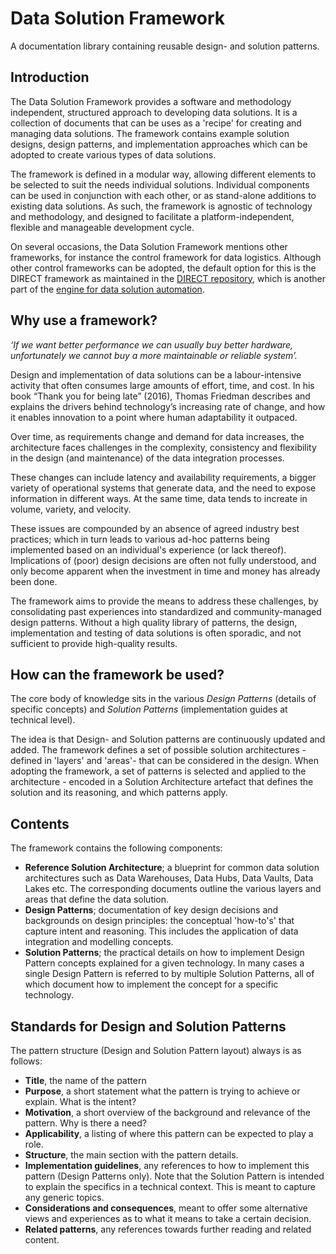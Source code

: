 # Data Solution Framework

A documentation library containing reusable design- and solution patterns.

## Introduction

The Data Solution Framework provides a software and methodology independent, structured approach to developing data solutions. It is a collection of documents that can be uses as a 'recipe' for creating and managing data solutions. The framework contains example solution designs, design patterns, and implementation approaches which can be adopted to create various types of data solutions.

The framework is defined in a modular way, allowing different elements to be selected to suit the needs individual solutions. Individual components can be used in conjunction with each other, or as stand-alone additions to existing data solutions. As such, the framework is agnostic of technology and methodology, and designed to facilitate a platform-independent, flexible and manageable development cycle.

On several occasions, the Data Solution Framework mentions other frameworks, for instance the control framework for data logistics. Although other control frameworks can be adopted, the default option for this is the DIRECT framework as maintained in the [DIRECT repository](https://github.com/data-solution-automation-engine/DIRECT), which is another part of the [engine for data solution automation](https://github.com/data-solution-automation-engine).

## Why use a framework?

*‘If we want better performance we can usually buy better hardware, unfortunately we cannot buy a more maintainable or reliable system’.*

Design and implementation of data solutions can be a labour-intensive activity that often consumes large amounts of effort, time, and cost. In his book “Thank you for being late” (2016), Thomas Friedman describes and explains the drivers behind technology’s increasing rate of change, and how it enables innovation to a point where human adaptability it outpaced.

Over time, as requirements change and demand for data increases, the architecture faces challenges in the complexity, consistency and flexibility in the design (and maintenance) of the data integration processes.

These changes can include latency and availability requirements, a bigger variety of operational systems that generate data, and the need to expose information in different ways. At the same time, data tends to increate in volume, variety, and velocity.

These issues are compounded by an absence of agreed industry best practices; which in turn leads to various ad-hoc patterns being implemented based on an individual's experience (or lack thereof). Implications of (poor) design decisions are often not fully understood, and only become apparent when the investment in time and money has already been done.

The framework aims to provide the means to address these challenges, by consolidating past experiences into standardized and community-managed design patterns. Without a high quality library of patterns, the design, implementation and testing of data solutions is often sporadic, and not sufficient to provide high-quality results.

## How can the framework be used?

The core body of knowledge sits in the various *Design Patterns* (details of specific concepts) and *Solution Patterns* (implementation guides at technical level).

The idea is that Design- and Solution patterns are continuously updated and added. The framework defines a set of possible solution architectures -defined in 'layers' and 'areas'- that can be considered in the design. When adopting the framework, a set of patterns is selected and applied to the architecture - encoded in a Solution Architecture artefact that defines the solution and its reasoning, and which patterns apply.

## Contents

The framework contains the following components:

* **Reference Solution Architecture**; a blueprint for common data solution architectures such as Data Warehouses, Data Hubs, Data Vaults, Data Lakes etc. The corresponding documents outline the various layers and areas that define the data solution.
* **Design Patterns**; documentation of key design decisions and backgrounds on design principles: the conceptual 'how-to's' that capture intent and reasoning. This includes the application of data integration and modelling concepts.
* **Solution Patterns**; the practical details on how to implement Design Pattern concepts explained for a given technology. In many cases a single Design Pattern is referred to by multiple Solution Patterns, all of which document how to implement the concept for a specific technology.

## Standards for Design and Solution Patterns

The pattern structure (Design and Solution Pattern layout) always is as follows:

* **Title**, the name of the pattern
* **Purpose**, a short statement what the pattern is trying to achieve or explain. What is the intent?
* **Motivation**, a short overview of the background and relevance of the pattern. Why is there a need?
* **Applicability**, a listing of where this pattern can be expected to play a role.
* **Structure**, the main section with the pattern details.
* **Implementation guidelines**, any references to how to implement this pattern (Design Patterns only). Note that the Solution Pattern is intended to explain the specifics in a technical context. This is meant to capture any generic topics.  
* **Considerations and consequences**, meant to offer some alternative views and experiences as to what it means to take a certain decision.
* **Related patterns**, any references towards further reading and related content.
